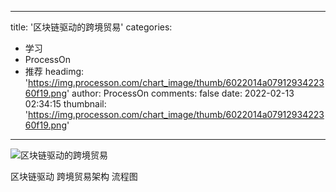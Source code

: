 
---
title: '区块链驱动的跨境贸易'
categories: 
 - 学习
 - ProcessOn
 - 推荐
headimg: 'https://img.processon.com/chart_image/thumb/6022014a0791293422360f19.png'
author: ProcessOn
comments: false
date: 2022-02-13 02:34:15
thumbnail: 'https://img.processon.com/chart_image/thumb/6022014a0791293422360f19.png'
---

<div>   
<img class="thumb" alt="区块链驱动的跨境贸易" src="https://img.processon.com/chart_image/thumb/6022014a0791293422360f19.png" referrerpolicy="no-referrer">
<p>区块链驱动 跨境贸易架构 流程图</p>  
</div>
            